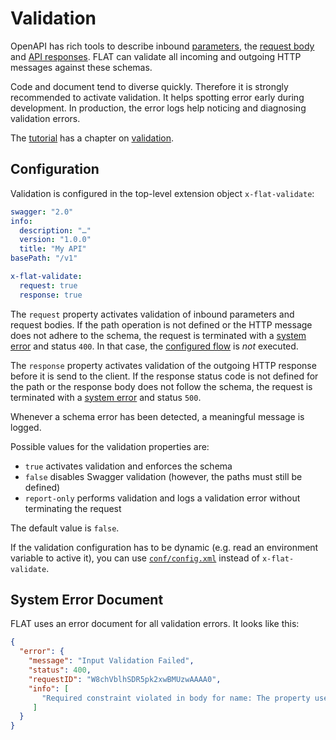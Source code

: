 # Validation

OpenAPI has rich tools to describe inbound [parameters](https://swagger.io/docs/specification/2-0/describing-parameters/), the [request body](https://swagger.io/docs/specification/2-0/describing-request-body/) and [API responses](https://swagger.io/docs/specification/2-0/describing-responses/). FLAT can validate all incoming and outgoing HTTP messages against these schemas.

Code and document tend to diverse quickly. Therefore it is strongly recommended to activate validation. It helps spotting error early during development. In production, the error logs help noticing and diagnosing validation errors.

The [tutorial](/tutorial/README.md) has a chapter on [validation](/tutorial/README.md#request-validation).

## Configuration

Validation is configured in the top-level extension object `x-flat-validate`:

```yaml
swagger: "2.0"
info:
  description: "…"
  version: "1.0.0"
  title: "My API"
basePath: "/v1"

x-flat-validate:
  request: true
  response: true
```

The `request` property activates validation of inbound parameters and request bodies. If the path operation is not defined or the HTTP message does not adhere to the schema, the request is terminated with a [system error](#system-error-document) and status `400`. In that case, the [configured flow](routing.md) is _not_ executed.

The `response` property activates validation of the outgoing HTTP response before it is send to the client. If the response status code is not defined for the path or the response body does not follow the schema, the request is terminated with a [system error](#system-error-document) and status `500`.

Whenever a schema error has been detected, a meaningful message is logged.

Possible values for the validation properties are:

* `true` activates validation and enforces the schema
* `false` disables Swagger validation (however, the paths must still be defined)
* `report-only` performs validation and logs a validation error without terminating the request

The default value is `false`.

If the validation configuration has to be dynamic (e.g. read an environment variable to active it), you can use [`conf/config.xml`](/reference/configuration.md) instead of `x-flat-validate`.

## System Error Document

FLAT uses an error document for all validation errors. It looks like this:

```json
{
  "error": {
    "message": "Input Validation Failed",
    "status": 400,
    "requestID": "W8chVblhSDR5pk2xwBMUzwAAAA0",
    "info": [
       "Required constraint violated in body for name: The property userName is required."
     ]
  }
}
```